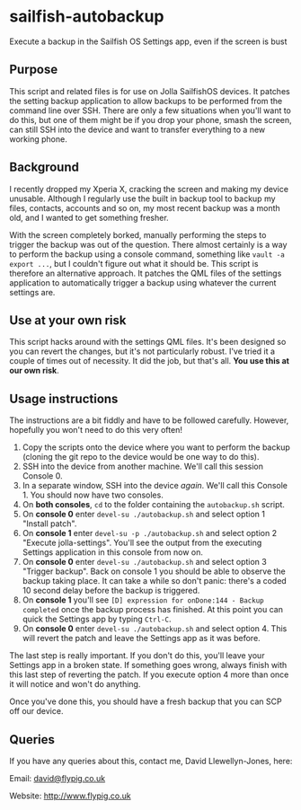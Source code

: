 # sailfish-autobackup

Execute a backup in the Sailfish OS Settings app, even if the screen is bust

## Purpose

This script and related files is for use on Jolla SailfishOS devices. It patches the setting backup application to allow backups to be performed from the command line over SSH. There are only a few situations when you'll want to do this, but one of them might be if you drop your phone, smash the screen, can still SSH into the device and want to transfer everything to a new working phone.

## Background

I recently dropped my Xperia X, cracking the screen and making my device unusable. Although I regularly use the built in backup tool to backup my files, contacts, accounts and so on, my most recent backup was a month old, and I wanted to get something fresher.

With the screen completely borked, manually performing the steps to trigger the backup was out of the question. There almost certainly is a way to perform the backup using a console command, something like `vault -a export ...`, but I couldn't figure out what it should be. This script is therefore an alternative approach. It patches the QML files of the settings application to automatically trigger a backup using whatever the current settings are.

## Use at your own risk

This script hacks around with the settings QML files. It's been designed so you can revert the changes, but it's not particularly robust. I've tried it a couple of times out of necessity. It did the job, but that's all. **You use this at our own risk**.

## Usage instructions

The instructions are a bit fiddly and have to be followed carefully. However, hopefully you won't need to do this very often!

1. Copy the scripts onto the device where you want to perform the backup (cloning the git repo to the device would be one way to do this).
2. SSH into the device from another machine. We'll call this session Console 0.
3. In a separate window, SSH into the device *again*. We'll call this Console 1. You should now have two consoles.
4. On **both consoles**, `cd` to the folder containing the `autobackup.sh` script.
5. On **console 0** enter `devel-su ./autobackup.sh` and select option 1 "Install patch".
6. On **console 1** enter `devel-su -p ./autobackup.sh` and select option 2 "Execute jolla-settings". You'll see the output from the executing Settings application in this console from now on.
7. On **console 0** enter `devel-su ./autobackup.sh` and select option 3 "Trigger backup". Back on console 1 you should be able to observe the backup taking place. It can take a while so don't panic: there's a coded 10 second delay before the backup is triggered.
8. On **console 1** you'll see `[D] expression for onDone:144 - Backup completed` once the backup process has finished. At this point you can quick the Settings app by typing `Ctrl-C`.
9. On **console 0** enter `devel-su ./autobackup.sh` and select option 4. This will revert the patch and leave the Settings app as it was before.

The last step is really important. If you don't do this, you'll leave your Settings app in a broken state. If something goes wrong, always finish with this last step of reverting the patch. If you execute option 4 more than once it will notice and won't do anything.

Once you've done this, you should have a fresh backup that you can SCP off our device.

## Queries

If you have any queries about this, contact me, David Llewellyn-Jones, here:

Email: david@flypig.co.uk

Website: http://www.flypig.co.uk

